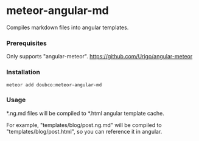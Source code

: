 # meteor-angular-md
Compiles markdown files into angular templates.

### Prerequisites
Only supports "angular-meteor". https://github.com/Urigo/angular-meteor

### Installation
```meteor add doubco:meteor-angular-md```

### Usage
*.ng.md files will be compiled to *.html angular template cache.

For example, "templates/blog/post.ng.md" will be compiled to "templates/blog/post.html", so you can reference it in angular.

